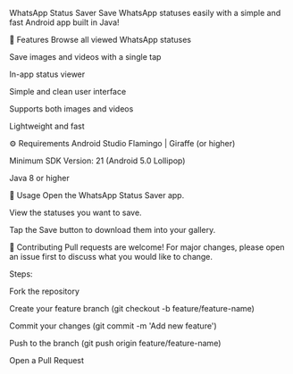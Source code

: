 WhatsApp Status Saver
Save WhatsApp statuses easily with a simple and fast Android app built in Java!

📱 Features
Browse all viewed WhatsApp statuses

Save images and videos with a single tap

In-app status viewer

Simple and clean user interface

Supports both images and videos

Lightweight and fast

⚙️ Requirements
Android Studio Flamingo | Giraffe (or higher)

Minimum SDK Version: 21 (Android 5.0 Lollipop)

Java 8 or higher

🧩 Usage
Open the WhatsApp Status Saver app.

View the statuses you want to save.

Tap the Save button to download them into your gallery.

🤝 Contributing
Pull requests are welcome!
For major changes, please open an issue first to discuss what you would like to change.

Steps:

Fork the repository

Create your feature branch (git checkout -b feature/feature-name)

Commit your changes (git commit -m 'Add new feature')

Push to the branch (git push origin feature/feature-name)

Open a Pull Request

